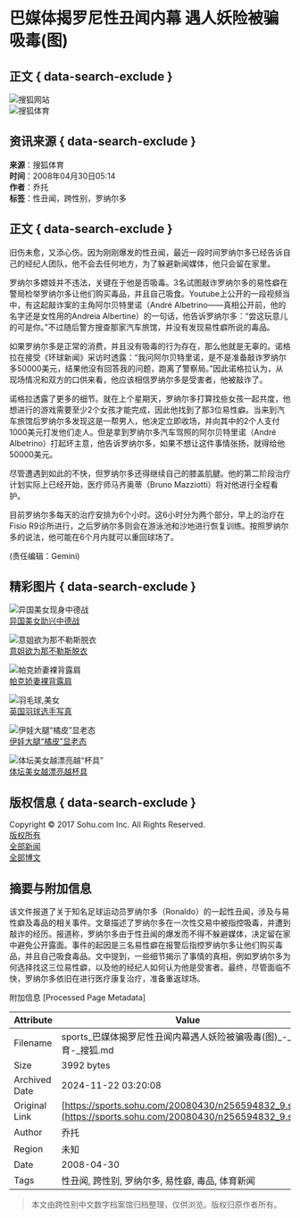 # 巴媒体揭罗尼性丑闻内幕 遇人妖险被骗吸毒(图)

## 正文 { data-search-exclude }


![搜狐网站](https://images.sohu.com/uiue/sohu_logo/2005/sohu_logo2.gif)  
![搜狐体育](https://sports.sohu.com/upload/simgs20110121/sports_gmlogo2.gif)  

## 资讯来源 { data-search-exclude }

**来源**：搜狐体育  
**时间**：2008年04月30日05:14  
**作者**：乔托  
**标签**：性丑闻，跨性别，罗纳尔多 

## 正文 { data-search-exclude }

旧伤未愈，又添心伤。因为刚刚爆发的性丑闻，最近一段时间罗纳尔多已经告诉自己的经纪人团队，他不会去任何地方，为了躲避新闻媒体，他只会留在家里。

罗纳尔多嫖妓并不违法，关键在于他是否吸毒。3名试图敲诈罗纳尔多的易性癖在警局检举罗纳尔多让他们购买毒品，并且自己吸食。Youtube上公开的一段视频当中，有这起敲诈案的主角阿尔贝特里诺（André Albetrino——真相公开前，他的名字还是女性用的Andreia Albertine）的一句话，他告诉罗纳尔多：“尝这玩意儿的可是你。”不过随后警方搜查那家汽车旅馆，并没有发现易性癖所说的毒品。

如果罗纳尔多是正常的消费，并且没有吸毒的行为存在，那么他就是无辜的。诺格拉在接受《环球新闻》采访时透露：“我问阿尔贝特里诺，是不是准备敲诈罗纳尔多50000美元，结果他没有回答我的问题，跑离了警察局。”因此诺格拉认为，从现场情况和双方的口供来看，他应该相信罗纳尔多是受害者，他被敲诈了。

诺格拉透露了更多的细节。就在上个星期天，罗纳尔多打算找些女孩一起共度，他想进行的游戏需要至少2个女孩才能完成，因此他找到了那3位易性癖。当来到汽车旅馆后罗纳尔多发现这是一帮男人，他决定立即收场，并向其中的2个人支付1000美元打发他们走人。但是拿到罗纳尔多汽车驾照的阿尔贝特里诺（André Albetrino）打起坏主意，他告诉罗纳尔多，如果不想让这件事情张扬，就得给他50000美元。

尽管遭遇到如此的不快，但罗纳尔多还得继续自己的膝盖肌腱。他的第二阶段治疗计划实际上已经开始，医疗师马齐奥蒂（Bruno Mazziotti）将对他进行全程看护。

目前罗纳尔多每天的治疗安排为6个小时。这6小时分为两个部分，早上的治疗在Fisio R9诊所进行，之后罗纳尔多则会在游泳池和沙地进行恢复训练。按照罗纳尔多的说法，他可能在6个月内就可以重回球场了。

(责任编辑：Gemini)

## 精彩图片 { data-search-exclude }

![异国美女现身中德战](https://i2.itc.cn/20100315/45d_cd6736d5_1bf3_47cb_a511_24443631add0_0.jpg)  
[异国美女助兴中德战](https://sports.sohu.com/20100314/n270801266.shtml)

![意姐欲为那不勒斯脱衣](https://i3.itc.cn/20100313/363_7a50e695_eca1_4eb7_bc98_715ce1727ce6_0.jpg)  
[意姐欲为那不勒斯脱衣](https://sports.sohu.com/20100313/n270790491.shtml)

![帕克娇妻裸背露肩](https://i1.itc.cn/20100314/587_2935dd32_d55f_48a5_b344_b369d20a86d5_0.jpg)  
[帕克娇妻裸背露肩](https://sports.sohu.com/20100314/n270805088.shtml)

![羽毛球,美女](https://i0.itc.cn/20100315/5ec_b0764ba6_5592_4a96_af5b_b64eb14b7586_0.jpg)  
[英国羽球选手写真](https://sports.sohu.com/20100315/n270831254.shtml)

![伊娃大腿“橘皮”显老态](https://i2.itc.cn/20100315/54e_b27c21af_b015_481f_ad68_1a1f05a13b03_0.jpg)  
[伊娃大腿“橘皮”显老态](https://pic.sports.sohu.com/group-206779.shtml)

![体坛美女越漂亮越“杯具”](https://i0.itc.cn/20100310/7c7_9bd894b7_9dee_4311_9876_5306899b3100_0.jpg)  
[体坛美女越漂亮越杯具](https://lz.club.sports.sohu.com/lz/serialise_details.php?serialise=47282&tp=2)

## 版权信息 { data-search-exclude }

Copyright © 2017 Sohu.com Inc. All Rights Reserved.  
[版权所有](https://corp.sohu.com/s2007/copyright/)  
[全部新闻](https://roll.sohu.com)  
[全部博文](https://blog.sohu.com/roll)

## 摘要与附加信息

<!-- tcd_abstract -->
该文件报道了关于知名足球运动员罗纳尔多（Ronaldo）的一起性丑闻，涉及与易性癖及毒品的相关事件。文章描述了罗纳尔多在一次性交易中被指控吸毒，并遭到敲诈的经历。报道称，罗纳尔多由于性丑闻的爆发而不得不躲避媒体，决定留在家中避免公开露面。事件的起因是三名易性癖在报警后指控罗纳尔多让他们购买毒品，并且自己吸食毒品。文中提到，一些细节揭示了事情的真相，例如罗纳尔多为何选择找这三位易性癖，以及他的经纪人如何认为他是受害者。最终，尽管面临不快，罗纳尔多依旧在进行医疗康复治疗，准备重返球场。
<!-- tcd_abstract_end -->

附加信息 [Processed Page Metadata]

| Attribute       | Value                                  |
|-----------------|----------------------------------------|
| Filename        | sports_巴媒体揭罗尼性丑闻内幕遇人妖险被骗吸毒(图)_-_体育-_搜狐.md                             |
| Size            | 3992 bytes                           |
| Archived Date   | 2024-11-22 03:20:08                             |
| Original Link   | [https://sports.sohu.com/20080430/n256594832_9.shtml](https://sports.sohu.com/20080430/n256594832_9.shtml)                       |
| Author          | 乔托                               |
| Region          | 未知                               |
| Date            | 2008-04-30                                 |
| Tags            | 性丑闻, 跨性别, 罗纳尔多, 易性癖, 毒品, 体育新闻                                 |
>
> 本文由跨性别中文数字档案馆归档整理，仅供浏览。版权归原作者所有。
>